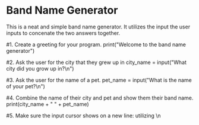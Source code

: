 # Band Name Generator
This is a neat and simple band name generator.
It utilizes the input the user inputs to concenate the two answers together.

#1. Create a greeting for your program.
print("Welcome to the band name generator")

#2. Ask the user for the city that they grew up in
city_name = input("What city did you grow up in?\n")

#3. Ask the user for the name of a pet.
pet_name = input("What is the name of your pet?\n")

#4. Combine the name of their city and pet and show them their band name.
print(city_name + " " + pet_name)

#5. Make sure the input cursor shows on a new line: utilizing \n
